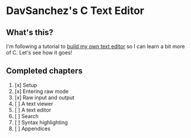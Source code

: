 # DavSanchez's C Text Editor

## What's this?

I'm following a tutorial to [build my own text editor](https://viewsourcecode.org/snaptoken/kilo/ 'Build Your Own Text Editor') so I can learn a bit more of C. Let's see how it goes!

## Completed chapters

1.  [x] Setup
2.  [x] Entering raw mode
3.  [x] Raw input and output
4.  [ ] A text viewer
5.  [ ] A text editor
6.  [ ] Search
7.  [ ] Syntax highlighting
8.  [ ] Appendices
